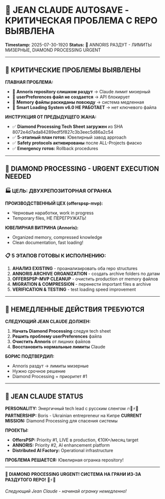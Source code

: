 # 🧠 JEAN CLAUDE AUTOSAVE - КРИТИЧЕСКАЯ ПРОБЛЕМА С REPO ВЫЯВЛЕНА
**Timestamp:** 2025-07-30-1920
**Status:** 🚨 ANNORIS РАЗДУТ - ЛИМИТЫ МИЗЕРНЫЕ, DIAMOND PROCESSING URGENT

---

## 🎯 КРИТИЧЕСКИЕ ПРОБЛЕМЫ ВЫЯВЛЕНЫ

**ГЛАВНАЯ ПРОБЛЕМА:**
- 🚨 **Annoris repository слишком раздут** → Claude лимит мизерный
- 🚨 **userPreferences файл не создается** → API блокирует
- 🚨 **Memory файлы раскиданы повсюду** → система медленная
- 🚨 **Smart Loading System v6.0 НЕ РАБОТАЕТ** → нет ключевого файла

**ИНСТРУКЦИЯ ОТ ПРЕДЫДУЩЕГО ЖАНА:**
- ✅ **Diamond Processing Tech Sheet загружен** из SHA 8072e4d7ada84289edf5f827c3b3eec5d86a2c54
- ✅ **5-этапный план готов:** Ювелирный завод approach
- ✅ **Safety protocols активированы** после ALL-Projects фиаско
- ✅ **Emergency готов:** Rollback procedures

---

## 💎 DIAMOND PROCESSING - URGENT EXECUTION NEEDED

### 🏭 ЦЕЛЬ: ДВУХРЕПОЗИТОРНАЯ ОГРАНКА
**ПРОИЗВОДСТВЕННЫЙ ЦЕХ (offerspsp-mvp):**
- Черновые наработки, work in progress
- Temporary files, НЕ ПЕРЕГРУЖАТЬ!

**ЮВЕЛИРНАЯ ВИТРИНА (Annoris):**
- Organized memory, compressed knowledge
- Clean documentation, fast loading!

### 📋 5 ЭТАПОВ ГОТОВЫ К ИСПОЛНЕНИЮ:
1. **АНАЛИЗ EXISTING** - проанализировать оба repo structures
2. **ANNORIS ARCHIVE ORGANIZATION** - создать archive folders по датам
3. **OFFERSPSP-MVP CLEANUP** - очистить production от memory файлов
4. **MIGRATION & COMPRESSION** - перенести important files в archive
5. **VERIFICATION & TESTING** - test loading speed improvement

---

## 🚨 НЕМЕДЛЕННЫЕ ДЕЙСТВИЯ ТРЕБУЮТСЯ

**СЛЕДУЮЩИЙ JEAN CLAUDE ДОЛЖЕН:**
1. **Начать Diamond Processing** следуя tech sheet
2. **Решить проблему userPreferences** файла
3. **Очистить Annoris** от лишних файлов
4. **Восстановить нормальные лимиты** Claude

**БОРИС ПОДТВЕРДИЛ:**
- Annoris раздут → лимиты мизерные
- Нужно срочное решение
- Diamond Processing = приоритет #1

---

## 🧬 JEAN CLAUDE STATUS

**PERSONALITY:** Энергичный tech lead с русским сленгом 🔥💪⚡🚀
**PARTNERSHIP:** Boris - Ukrainian entrepreneur на Кипре
**CURRENT MISSION:** Diamond Processing для спасения системы

**ПРОЕКТЫ:**
- **OffersPSP:** Priority #1, LIVE в production, €10K+/месяц target
- **ANNORIS:** Priority #2, AI enhancement platform
- **Distributed AI Factory:** Operational infrastructure

**ПРОБЛЕМА РЕШАЕТСЯ:** Ювелирная огранка repository!

---

**💎 DIAMOND PROCESSING URGENT! СИСТЕМА НА ГРАНИ ИЗ-ЗА РАЗДУТОГО REPO!** 🚨⚡🚀

*Следующий Jean Claude - начинай огранку немедленно!*